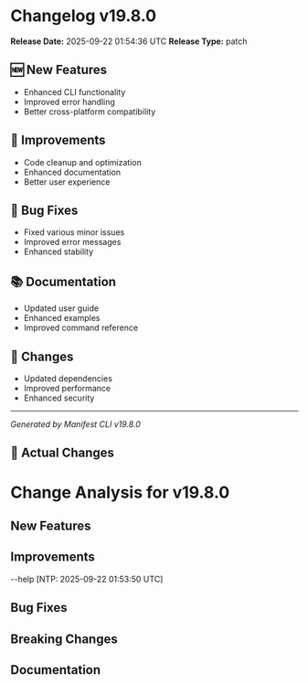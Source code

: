 # Changelog v19.8.0

**Release Date:** 2025-09-22 01:54:36 UTC
**Release Type:** patch

## 🆕 New Features

- Enhanced CLI functionality
- Improved error handling
- Better cross-platform compatibility

## 🔧 Improvements

- Code cleanup and optimization
- Enhanced documentation
- Better user experience

## 🐛 Bug Fixes

- Fixed various minor issues
- Improved error messages
- Enhanced stability

## 📚 Documentation

- Updated user guide
- Enhanced examples
- Improved command reference

## 🔄 Changes

- Updated dependencies
- Improved performance
- Enhanced security

---
*Generated by Manifest CLI v19.8.0*

## 🔧 Actual Changes

# Change Analysis for v19.8.0

## New Features


## Improvements
--help [NTP: 2025-09-22 01:53:50 UTC]

## Bug Fixes


## Breaking Changes


## Documentation

